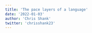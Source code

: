 ```yaml
---
title: 'The pace layers of a language'
date: '2022-01-03'
author: 'Chris Shank'
twitter: 'chrisshank23'
---
```

